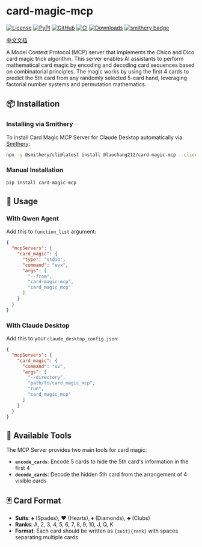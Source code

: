 # card-magic-mcp

[![License](https://img.shields.io/github/license/luochang212/card-magic-mcp)](https://github.com/luochang212/card-magic-mcp)
[![PyPI](https://img.shields.io/pypi/v/card-magic-mcp.svg?logo=python)](https://pypi.python.org/pypi/card-magic-mcp)
[![GitHub](https://img.shields.io/github/v/release/luochang212/card-magic-mcp?logo=github&sort=semver)](https://github.com/luochang212/card-magic-mcp)
[![CI](https://github.com/luochang212/card-magic-mcp/workflows/CI/badge.svg)](https://github.com/luochang212/card-magic-mcp/actions?query=workflow:CI)
[![Downloads](https://static.pepy.tech/personalized-badge/card-magic-mcp?period=total&units=international_system&left_color=grey&right_color=green&left_text=Downloads)](https://pepy.tech/project/card-magic-mcp)
[![smithery badge](https://smithery.ai/badge/card-magic-mcp)](https://smithery.ai/server/card-magic-mcp)

[中文文档](https://github.com/luochang212/card-magic-mcp/blob/main/docs/README_CN.md)

A Model Context Protocol (MCP) server that implements the Chico and Dico card magic trick algorithm. This server enables AI assistants to perform mathematical card magic by encoding and decoding card sequences based on combinatorial principles. The magic works by using the first 4 cards to predict the 5th card from any randomly selected 5-card hand, leveraging factorial number systems and permutation mathematics.

## 📦 Installation

### Installing via Smithery

To install Card Magic MCP Server for Claude Desktop automatically via [Smithery](https://smithery.ai/server/@luochang212/card-magic-mcp):

```bash
npx -y @smithery/cli@latest install @luochang212/card-magic-mcp --client claude
```

### Manual Installation

```bash
pip install card-magic-mcp
```

## 🚀 Usage

### With Qwen Agent

Add this to `function_list` argument:

```json
{
  "mcpServers": {
    "card_magic": {
      "type": "stdio",
      "command": "uvx",
      "args": [
        "--from",
        "card-magic-mcp",
        "card_magic_mcp"
      ]
    }
  }
}
```

### With Claude Desktop

Add this to your `claude_desktop_config.json`:

```json
{
  "mcpServers": {
    "card_magic": {
      "command": "uv",
      "args": [
        "--directory",
        "path/to/card_magic_mcp",
        "run",
        "card_magic_mcp"
      ]
    }
  }
}
```

## 🔧 Available Tools

The MCP Server provides two main tools for card magic:

- **`encode_cards`**: Encode 5 cards to hide the 5th card's information in the first 4
- **`decode_cards`**: Decode the hidden 5th card from the arrangement of 4 visible cards

## 🃏 Card Format

- **Suits**: ♠ (Spades), ♥ (Hearts), ♦ (Diamonds), ♣ (Clubs)
- **Ranks**: A, 2, 3, 4, 5, 6, 7, 8, 9, 10, J, Q, K
- **Format**: Each card should be written as `{suit}{rank}` with spaces separating multiple cards
